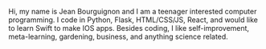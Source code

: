 Hi, my name is Jean Bourguignon and I am a teenager interested computer programming.
I code in Python, Flask, HTML/CSS/JS, React, and would like to learn Swift to make IOS apps.
Besides coding, I like self-improvement, meta-learning, gardening, business, and anything
science related.

<!--
**jean-brg/jean-brg** is a ✨ _special_ ✨ repository because its `README.md` (this file) appears on your GitHub profile.

Here are some ideas to get you started:

- 🔭 I’m currently working on ...
- 🌱 I’m currently learning ...
- 👯 I’m looking to collaborate on ...
- 🤔 I’m looking for help with ...
- 💬 Ask me about ...
- 📫 How to reach me: ...
- 😄 Pronouns: ...
- ⚡ Fun fact: ...
-->
